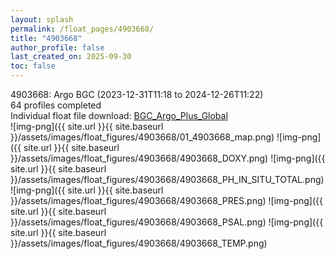 ```yaml
---
layout: splash
permalink: /float_pages/4903668/
title: "4903668"
author_profile: false
last_created_on: 2025-09-30
toc: false
---
```

 
4903668: Argo BGC (2023-12-31T11:18 to 2024-12-26T11:22)\
64 profiles completed\
Individual float file download: [BGC_Argo_Plus_Global](https://ftp.soest.hawaii.edu/bgc_argo_plus/Individual_Floats/outliers_removed/4903668_Sprof_processed.nc)\
![img-png]({{ site.url }}{{ site.baseurl }}/assets/images/float_figures/4903668/01_4903668_map.png)
![img-png]({{ site.url }}{{ site.baseurl }}/assets/images/float_figures/4903668/4903668_DOXY.png)
![img-png]({{ site.url }}{{ site.baseurl }}/assets/images/float_figures/4903668/4903668_PH_IN_SITU_TOTAL.png)
![img-png]({{ site.url }}{{ site.baseurl }}/assets/images/float_figures/4903668/4903668_PRES.png)
![img-png]({{ site.url }}{{ site.baseurl }}/assets/images/float_figures/4903668/4903668_PSAL.png)
![img-png]({{ site.url }}{{ site.baseurl }}/assets/images/float_figures/4903668/4903668_TEMP.png)
